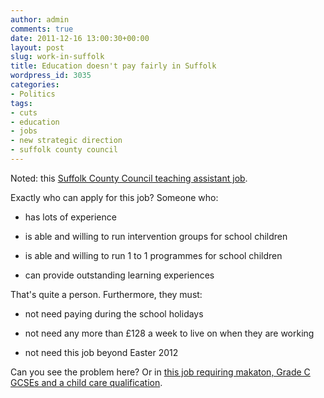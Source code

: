 ```yaml
---
author: admin
comments: true
date: 2011-12-16 13:00:30+00:00
layout: post
slug: work-in-suffolk
title: Education doesn't pay fairly in Suffolk
wordpress_id: 3035
categories:
- Politics
tags:
- cuts
- education
- jobs
- new strategic direction
- suffolk county council
---
```


Noted: this [Suffolk County Council teaching assistant job](http://www.suffolkjobsdirect.org/schools-support-staff-teaching-assistants-2-posts/23143.job).

Exactly who can apply for this job? Someone who:



	
  * has lots of experience

	
  * is able and willing to run intervention groups for school children

	
  * is able and willing to run 1 to 1 programmes for school children

	
  * can provide outstanding learning experiences


That's quite a person. Furthermore, they must:

	
  * not need paying during the school holidays

	
  * not need any more than £128 a week to live on when they are working

	
  * not need this job beyond Easter 2012




Can you see the problem here? Or in [this job requiring makaton, Grade C GCSEs and a child care qualification](http://www.suffolkjobsdirect.org/schools-support-staff-teaching-assistant/23145.job).






